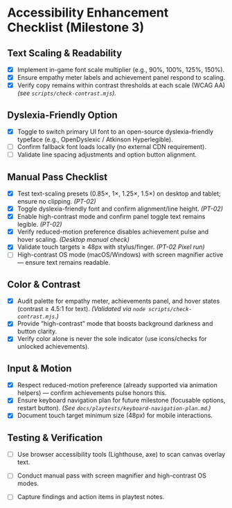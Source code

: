 # Accessibility Enhancement Checklist (Milestone 3)

## Text Scaling & Readability
- [x] Implement in-game font scale multiplier (e.g., 90%, 100%, 125%, 150%).
- [x] Ensure empathy meter labels and achievement panel respond to scaling.
- [x] Verify copy remains within contrast thresholds at each scale (WCAG AA) *(see `scripts/check-contrast.mjs`).*

## Dyslexia-Friendly Option
- [x] Toggle to switch primary UI font to an open-source dyslexia-friendly typeface (e.g., OpenDyslexic / Atkinson Hyperlegible).
- [ ] Confirm fallback font loads locally (no external CDN requirement).
- [ ] Validate line spacing adjustments and option button alignment.

## Manual Pass Checklist
- [x] Test text-scaling presets (0.85×, 1×, 1.25×, 1.5×) on desktop and tablet; ensure no clipping. *(PT-02)*
- [x] Toggle dyslexia-friendly font and confirm alignment/line height. *(PT-02)*
- [x] Enable high-contrast mode and confirm panel toggle text remains legible. *(PT-02)*
- [x] Verify reduced-motion preference disables achievement pulse and hover scaling. *(Desktop manual check)*
- [x] Validate touch targets ≥ 48px with stylus/finger. *(PT-02 Pixel run)*
- [ ] High-contrast OS mode (macOS/Windows) with screen magnifier active — ensure text remains readable.

## Color & Contrast
- [x] Audit palette for empathy meter, achievements panel, and hover states (contrast ≥ 4.5:1 for text). *(Validated via `node scripts/check-contrast.mjs`.)*
- [x] Provide “high-contrast” mode that boosts background darkness and button clarity.
- [x] Verify color alone is never the sole indicator (use icons/checks for unlocked achievements).

## Input & Motion
- [x] Respect reduced-motion preference (already supported via animation helpers) — confirm achievements pulse honors this.
- [x] Ensure keyboard navigation plan for future milestone (focusable options, restart button). *(See `docs/playtests/keyboard-navigation-plan.md`.)*
- [x] Document touch target minimum size (48px) for mobile interactions.

## Testing & Verification
- [ ] Use browser accessibility tools (Lighthouse, axe) to scan canvas overlay text.
- [ ] Conduct manual pass with screen magnifier and high-contrast OS modes.
- [ ] Capture findings and action items in playtest notes.

